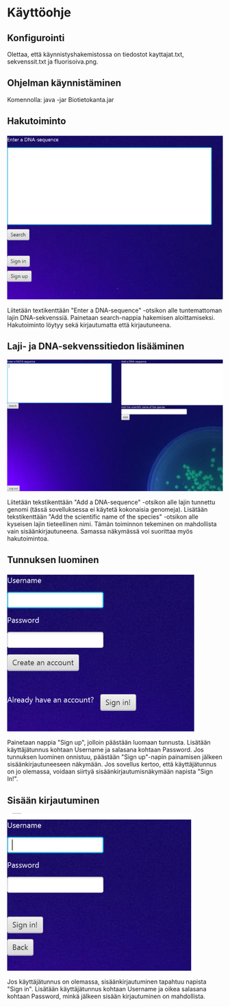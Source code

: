 # Käyttöohje

## Konfigurointi

Olettaa, että käynnistyshakemistossa on tiedostot kayttajat.txt, sekvenssit.txt ja fluorisoiva.png.

## Ohjelman käynnistäminen

Komennolla: java -jar Biotietokanta.jar

## Hakutoiminto
![kuva1](/dokumentaatio/kuvat/PublicView.png)

Liitetään textikenttään "Enter a DNA-sequence" -otsikon alle tuntemattoman lajin DNA-sekvenssiä. Painetaan search-nappia hakemisen aloittamiseksi. Hakutoiminto löytyy sekä kirjautumatta että kirjautuneena.

## Laji- ja DNA-sekvenssitiedon lisääminen
![kuva2](/dokumentaatio/kuvat/PrivateView.png)

Liitetään tekstikenttään "Add a DNA-sequence" -otsikon alle lajin tunnettu genomi (tässä sovelluksessa ei käytetä kokonaisia genomeja). Lisätään tekstikenttään "Add the scientific name of the species" -otsikon alle kyseisen lajin tieteellinen nimi. Tämän toiminnon tekeminen on mahdollista vain sisäänkirjautuneena. Samassa näkymässä voi suorittaa myös hakutoimintoa.

## Tunnuksen luominen
![kuva3](/dokumentaatio/kuvat/SignUp.png)

Painetaan nappia "Sign up", jolloin päästään luomaan tunnusta. Lisätään käyttäjätunnus kohtaan Username ja salasana kohtaan Password. Jos tunnuksen luominen onnistuu, päästään "Sign up"-napin painamisen jälkeen sisäänkirjautuneeseen näkymään. Jos sovellus kertoo, että käyttäjätunnus on jo olemassa, voidaan siirtyä sisäänkirjautumisnäkymään napista "Sign In!".

## Sisään kirjautuminen
![kuva4](/dokumentaatio/kuvat/SignIn.png)

Jos käyttäjätunnus on olemassa, sisäänkirjautuminen tapahtuu napista "Sign in". Lisätään käyttäjätunnus kohtaan Username ja oikea salasana kohtaan Password, minkä jälkeen sisään kirjautuminen on mahdollista.
